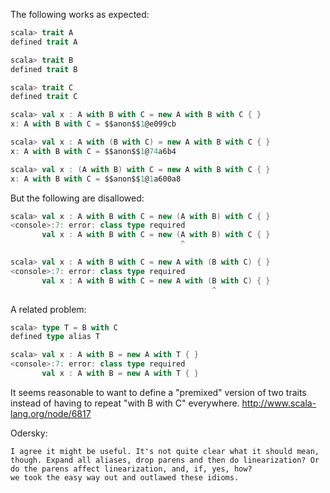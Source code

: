 The following works as expected:
```scala
scala> trait A
defined trait A

scala> trait B
defined trait B

scala> trait C
defined trait C

scala> val x : A with B with C = new A with B with C { }
x: A with B with C = $$anon$$1@e099cb

scala> val x : A with (B with C) = new A with B with C { }
x: A with B with C = $$anon$$1@74a6b4

scala> val x : (A with B) with C = new A with B with C { }
x: A with B with C = $$anon$$1@1a600a8
```

But the following are disallowed:
```scala
scala> val x : A with B with C = new (A with B) with C { }
<console>:7: error: class type required
       val x : A with B with C = new (A with B) with C { }
                                      ^

scala> val x : A with B with C = new A with (B with C) { }
<console>:7: error: class type required
       val x : A with B with C = new A with (B with C) { }
                                             ^
```


A related problem:
```scala
scala> type T = B with C
defined type alias T

scala> val x : A with B = new A with T { }
<console>:7: error: class type required
       val x : A with B = new A with T { }
```
It seems reasonable to want to define a "premixed" version of two traits instead of having to repeat "with B with C" everywhere.
http://www.scala-lang.org/node/6817

Odersky:
```
I agree it might be useful. It's not quite clear what it should mean,
though. Expand all aliases, drop parens and then do linearization? Or
do the parens affect linearization, and, if, yes, how?
we took the easy way out and outlawed these idioms.
```
